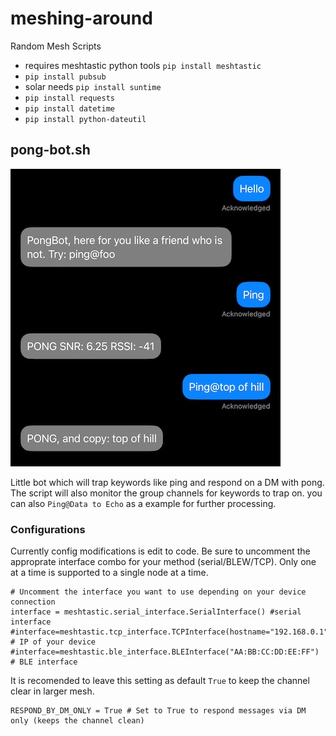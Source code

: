 # meshing-around
Random Mesh Scripts

- requires meshtastic python tools `pip install meshtastic`
- `pip install pubsub`
- solar needs `pip install suntime`
- `pip install requests`
- `pip install datetime`
- `pip install python-dateutil`

## pong-bot.sh
![alt text](pong-bot.jpg "Example Use")

Little bot which will trap keywords like ping and respond on a DM with pong. The script will also monitor the group channels for keywords to trap on. you can also `Ping@Data to Echo` as a example for further processing.
 ### Configurations
 Currently config modifications is edit to code. Be sure to uncomment the approprate interface combo for your method (serial/BLEW/TCP). Only one at a time is supported to a single node at a time.
 ```
# Uncomment the interface you want to use depending on your device connection
interface = meshtastic.serial_interface.SerialInterface() #serial interface
#interface=meshtastic.tcp_interface.TCPInterface(hostname="192.168.0.1") # IP of your device
#interface=meshtastic.ble_interface.BLEInterface("AA:BB:CC:DD:EE:FF") # BLE interface
```
It is recomended to leave this setting as default `True` to keep the channel clear in larger mesh. 

```
RESPOND_BY_DM_ONLY = True # Set to True to respond messages via DM only (keeps the channel clean)
 ```

